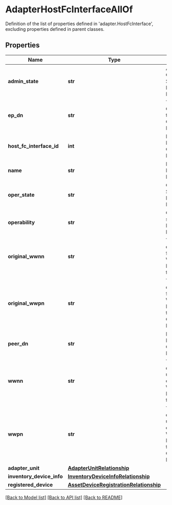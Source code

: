 # AdapterHostFcInterfaceAllOf

Definition of the list of properties defined in 'adapter.HostFcInterface', excluding properties defined in parent classes.
## Properties
Name | Type | Description | Notes
------------ | ------------- | ------------- | -------------
**admin_state** | **str** | Admin Configured State of Host Fibre Channel Interface. | [optional] [readonly] 
**ep_dn** | **str** | The Endpoint Config Dn of the Host Fibre Channel Interface. | [optional] [readonly] 
**host_fc_interface_id** | **int** | Identifier of Host Fibre Channel Interface. | [optional] [readonly] 
**name** | **str** | Name of Host Fibre Channel Interface. | [optional] [readonly] 
**oper_state** | **str** | Operational State of Host Fibre Channel Interface. | [optional] [readonly] 
**operability** | **str** | Operability status of Host Fibre Channel Interface. | [optional] [readonly] 
**original_wwnn** | **str** | The uniquely distinguishable factory default  World Wide Node Name of the Host. | [optional] [readonly] 
**original_wwpn** | **str** | The uniquely distinguishable factory default World Wide Port Name of the Host Fibre Channel Interface. | [optional] [readonly] 
**peer_dn** | **str** | PeerPort Dn of Host Fibre Channel Interface. | [optional] [readonly] 
**wwnn** | **str** | The uniquely distinguishable user configured World Wide Node Name of the Host. | [optional] [readonly] 
**wwpn** | **str** | The uniquely distinguishable user configured World Wide Port Name of the Host Fibre Channel Interface. | [optional] [readonly] 
**adapter_unit** | [**AdapterUnitRelationship**](AdapterUnitRelationship.md) |  | [optional] 
**inventory_device_info** | [**InventoryDeviceInfoRelationship**](InventoryDeviceInfoRelationship.md) |  | [optional] 
**registered_device** | [**AssetDeviceRegistrationRelationship**](AssetDeviceRegistrationRelationship.md) |  | [optional] 

[[Back to Model list]](../README.md#documentation-for-models) [[Back to API list]](../README.md#documentation-for-api-endpoints) [[Back to README]](../README.md)


